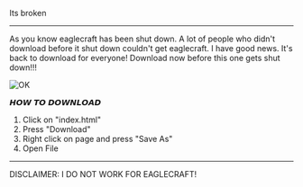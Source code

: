 

Its broken



----------------------------------------------------------------------------------------------------------------------------------
As you know eaglecraft has been shut down. A lot of people who didn't download before it shut down couldn't get eaglecraft. I have good news. It's back to download for everyone! Download now before this one gets shut down!!!

![OK](https://user-images.githubusercontent.com/119814547/205516681-f8a1329f-78a7-4370-a6db-d98a959a8f34.png)


𝙃𝙊𝙒 𝙏𝙊 𝘿𝙊𝙒𝙉𝙇𝙊𝘼𝘿

1. Click on "index.html"
2. Press "Download"
3. Right click on page and press "Save As"
4. Open File


___________________________________________
      


       




      

        


DISCLAIMER: I DO NOT WORK FOR EAGLECRAFT!
